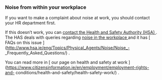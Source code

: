 ###  **Noise from within your workplace**

If you want to make a complaint about noise at work, you should contact your
HR department first.

If this doesn’t work, you can [ contact the Health and Safety Authority (HSA)
](https://www.hsa.ie/eng/contact_us/hsa_contact_centre/) . The HAS deals with
queries regarding [ noise in the workplace
](http://www.hsa.ie/eng/Topics/Physical_Agents/Noise/) and it has [ FAQs on
this issue ](http://www.hsa.ie/eng/Topics/Physical_Agents/Noise/Noise_-
_Frequently_Asked_Questions/) .

You can read more in [ our page on health and safety at work
](https://www.citizensinformation.ie/en/employment/employment-rights-and-
conditions/health-and-safety/health-safety-work/) .
